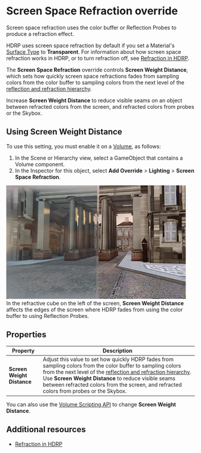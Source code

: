 # Screen Space Refraction override

Screen space refraction uses the color buffer or Reflection Probes to produce a refraction effect.

HDRP uses screen space refraction by default if you set a Material's [Surface Type](Surface-Type.md) to **Transparent**. For information about how screen space refraction works in HDRP, or to turn refraction off, see [Refraction in HDRP](Override-Screen-Space-Refraction.md).

The **Screen Space Refraction** override controls **Screen Weight Distance**, which sets how quickly screen space refractions fades from sampling colors from the color buffer to sampling colors from the next level of the [reflection and refraction hierarchy](how-hdrp-calculates-color-for-reflection-and-refraction.md).

Increase **Screen Weight Distance** to reduce visible seams on an object between refracted colors from the screen, and refracted colors from probes or the Skybox.

## Using Screen Weight Distance

To use this setting, you must enable it on a [Volume](understand-volumes.md), as follows:

1. In the Scene or Hierarchy view, select a GameObject that contains a Volume component.
2. In the Inspector for this object, select **Add Override** > **Lighting** > **Screen Space Refraction**.

![](Images/screen-weight-distance.png)<br/>
In the refractive cube on the left of the screen, **Screen Weight Distance** affects the edges of the screen where HDRP fades from using the color buffer to using Reflection Probes.

## Properties

| **Property**                  | **Description**                                              |
| ----------------------------- | ------------------------------------------------------------ |
| **Screen Weight Distance** |   Adjust this value to set how quickly HDRP fades from sampling colors from the color buffer to sampling colors from the next level of the [reflection and refraction hierarchy](how-hdrp-calculates-color-for-reflection-and-refraction.md). Use **Screen Weight Distance** to reduce visible seams between refracted colors from the screen, and refracted colors from probes or the Skybox. |

You can also use the [Volume Scripting API](Volumes-API.md) to change **Screen Weight Distance**.

## Additional resources

- [Refraction in HDRP](Override-Screen-Space-Refraction.md)
